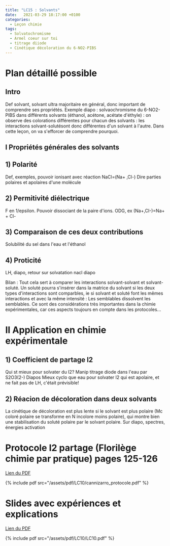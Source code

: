 ```yaml
---
title: "LC15 : Solvants"
date:   2021-03-29 18:17:00 +0100
categories:
  - Leçon chimie
tags:
  - Solvatochromisme
  - Armel coeur sur toi
  - titrage diiode
  - Cinétique décoloration du 6-NO2-PIBS
---
```

# Plan détaillé possible
## Intro
Def solvant, solvant ultra majoritaire en général, donc important de comprendre ses propriétés.
Exemple diapo : solvaochromisme du 6-NO2-PIBS dans différents solvants (éthanol, acétone, acétate d'éthyle) : on observe des colorations différentes
pour chacun des solvants : les interactions solvant-solutésont donc différentes d'un
solvant à l'autre. Dans cette leçon, on va s'efforcer de comprendre pourquoi.
## I Propriétés générales des solvants
## 1) Polarité
Def, exemples, pouvoir ionisant avec réaction NaCl=(Na+ ,Cl-)
Dire parties polaires et apolaires d'une molécule
## 2) Permitivité diélectrique
F en 1/epsilon. Pouvoir dissociant de la paire d'ions. ODG, ex (Na+,Cl-)=Na+ + Cl-
## 3) Comparaison de ces deux contributions
Solubilité du sel dans l'eau et l'éthanol
## 4) Proticité
LH, diapo, retour sur solvatation nacl diapo

Bilan : Tout cela sert à comparer les interactions solvant-solvant et solvant-soluté. Un soluté pourra s'insérer dans la matrice du solvant si les deux types d'interactions sont comparbles, ie si solvant et soluté font les mêmes interactions et avec la même intensité : Les semblables dissolvent les semblables. Ce sont des considérations très importantes dans la chimie expérimentales, car ces aspects toujours en compte dans les protocoles...

# II Application en chimie expérimentale
## 1) Coefficient de partage I2
Qui st mieux pour solvater du I2? 
Manip titrage diode dans l'eau par S2O3(2-)
Diapos
Mieux cyclo que eau pour solvater I2 qui est apolaire, et ne fait pas de LH, c'était prévisible!
## 2) Réacion de décoloration dans deux solvants 
La cinétique de décoloration est plus lente si le solvant est plus polaire (Mc coloré polaire se transforme en N incolore moins polaire), qui montre bien une stabilisation du soluté polaire par le solvant polaire. Sur diapo, spectres, énergies activation


# Protocole I2 partage (Florilège chimie par pratique) pages 125-126
[Lien du PDF](/assets/pdf/LC10/cannizarro_protocole.pdf)

{% include pdf src="/assets/pdf/LC10/cannizarro_protocole.pdf" %}

# Slides avec expériences et explications
[Lien du PDF](/assets/pdf/LC10/cannizarro_protocole.pdf)

{% include pdf src="/assets/pdf/LC10/LC10.pdf" %}
